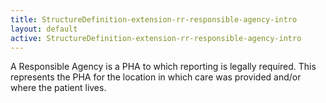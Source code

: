 ```yaml
---
title: StructureDefinition-extension-rr-responsible-agency-intro
layout: default
active: StructureDefinition-extension-rr-responsible-agency-intro
---
```


A Responsible Agency is a PHA to which reporting is legally required. This represents the PHA for the location in which care was provided and/or where the patient lives.